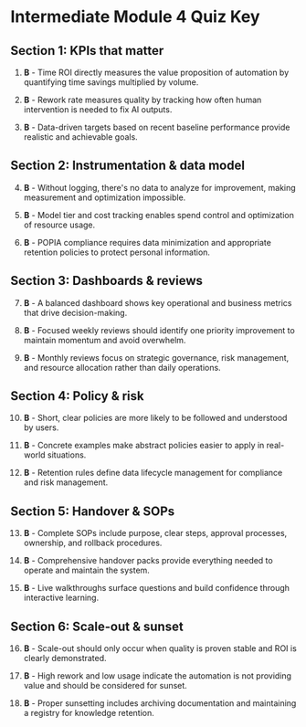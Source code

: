 # Intermediate Module 4 Quiz Key

## Section 1: KPIs that matter

1. **B** - Time ROI directly measures the value proposition of automation by quantifying time savings multiplied by volume.

2. **B** - Rework rate measures quality by tracking how often human intervention is needed to fix AI outputs.

3. **B** - Data-driven targets based on recent baseline performance provide realistic and achievable goals.

## Section 2: Instrumentation & data model

4. **B** - Without logging, there's no data to analyze for improvement, making measurement and optimization impossible.

5. **B** - Model tier and cost tracking enables spend control and optimization of resource usage.

6. **B** - POPIA compliance requires data minimization and appropriate retention policies to protect personal information.

## Section 3: Dashboards & reviews

7. **B** - A balanced dashboard shows key operational and business metrics that drive decision-making.

8. **B** - Focused weekly reviews should identify one priority improvement to maintain momentum and avoid overwhelm.

9. **B** - Monthly reviews focus on strategic governance, risk management, and resource allocation rather than daily operations.

## Section 4: Policy & risk

10. **B** - Short, clear policies are more likely to be followed and understood by users.

11. **B** - Concrete examples make abstract policies easier to apply in real-world situations.

12. **B** - Retention rules define data lifecycle management for compliance and risk management.

## Section 5: Handover & SOPs

13. **B** - Complete SOPs include purpose, clear steps, approval processes, ownership, and rollback procedures.

14. **B** - Comprehensive handover packs provide everything needed to operate and maintain the system.

15. **B** - Live walkthroughs surface questions and build confidence through interactive learning.

## Section 6: Scale-out & sunset

16. **B** - Scale-out should only occur when quality is proven stable and ROI is clearly demonstrated.

17. **B** - High rework and low usage indicate the automation is not providing value and should be considered for sunset.

18. **B** - Proper sunsetting includes archiving documentation and maintaining a registry for knowledge retention.
